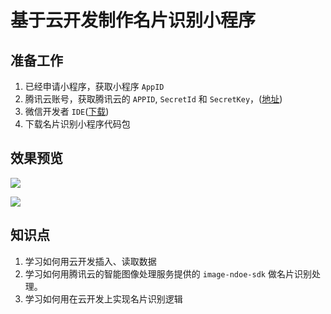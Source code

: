 # 基于云开发制作名片识别小程序

## 准备工作

1. 已经申请小程序，获取小程序 `AppID`
2. 腾讯云账号，获取腾讯云的 `APPID`, `SecretId` 和 `SecretKey`，([地址](https://console.cloud.tencent.com/cam/capi))
3. 微信开发者 `IDE`([下载](https://developers.weixin.qq.com/miniprogram/dev/devtools/beta.html))
4. 下载名片识别小程序代码包

## 效果预览

![](https://ask.qcloudimg.com/draft/1011618/6fhdcxsm9f.png)

![](https://ask.qcloudimg.com/draft/1011618/hk5mp3mxrw.png)

## 知识点

1. 学习如何用云开发插入、读取数据
2. 学习如何用腾讯云的智能图像处理服务提供的 `image-ndoe-sdk` 做名片识别处理。
3. 学习如何用在云开发上实现名片识别逻辑

##